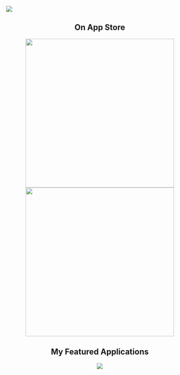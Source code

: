 <a href="https://devmehmetates.github.io"> <img src="https://user-images.githubusercontent.com/74152011/215314642-5a66c39f-ee75-4e2f-b13e-c908263e031b.png"> </a>

<div>
    <h2 align=center> On App Store </h2>
</div>

<div align=center>
    <a href="https://apps.apple.com/us/app/tips-for-riot/id6449912449"> <img width=400 src="https://github-production-user-asset-6210df.s3.amazonaws.com/74152011/280516923-4289a077-9628-449b-8fe0-cf7b06e4248c.png"> </a>
    <a href="https://apps.apple.com/tr/app/debt-docket-bor%C3%A7-takip/id6453604343"> <img width=400 src="https://github-production-user-asset-6210df.s3.amazonaws.com/74152011/280517134-4dae9641-944d-4c1a-ac7b-527b076b3e22.png"> </a>
</div>

<div>
    <h2 align=center> My Featured Applications </h2>
</div>

<div align=center>
    <img src="https://github.com/devmehmetates/devmehmetates/assets/74152011/6faf31c8-1441-4a7a-854a-b32de2b5f250">
</div>
